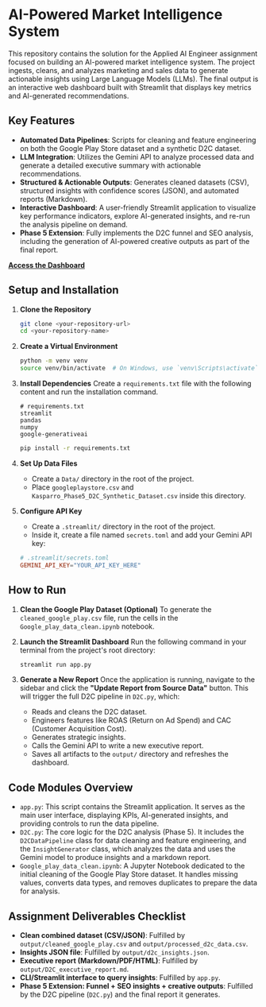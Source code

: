
# AI-Powered Market Intelligence System

This repository contains the solution for the Applied AI Engineer assignment focused on building an AI-powered market intelligence system. The project ingests, cleans, and analyzes marketing and sales data to generate actionable insights using Large Language Models (LLMs). The final output is an interactive web dashboard built with Streamlit that displays key metrics and AI-generated recommendations.

## Key Features

* **Automated Data Pipelines**: Scripts for cleaning and feature engineering on both the Google Play Store dataset and a synthetic D2C dataset.
* **LLM Integration**: Utilizes the Gemini API to analyze processed data and generate a detailed executive summary with actionable recommendations.
* **Structured & Actionable Outputs**: Generates cleaned datasets (CSV), structured insights with confidence scores (JSON), and automated reports (Markdown).
* **Interactive Dashboard**: A user-friendly Streamlit application to visualize key performance indicators, explore AI-generated insights, and re-run the analysis pipeline on demand.
* **Phase 5 Extension**: Fully implements the D2C funnel and SEO analysis, including the generation of AI-powered creative outputs as part of the final report.

 **[Access the Dashboard](https://kasparro-assignment.streamlit.app/)**

## Setup and Installation

1.  **Clone the Repository**
    ```bash
    git clone <your-repository-url>
    cd <your-repository-name>
    ```

2.  **Create a Virtual Environment**
    ```bash
    python -m venv venv
    source venv/bin/activate  # On Windows, use `venv\Scripts\activate`
    ```

3.  **Install Dependencies**
    Create a `requirements.txt` file with the following content and run the installation command.
    ```
    # requirements.txt
    streamlit
    pandas
    numpy
    google-generativeai
    ```
    ```bash
    pip install -r requirements.txt
    ```

4.  **Set Up Data Files**
    * Create a `Data/` directory in the root of the project.
    * Place `googleplaystore.csv` and `Kasparro_Phase5_D2C_Synthetic_Dataset.csv` inside this directory.

5.  **Configure API Key**
    * Create a `.streamlit/` directory in the root of the project.
    * Inside it, create a file named `secrets.toml` and add your Gemini API key:
    ```toml
    # .streamlit/secrets.toml
    GEMINI_API_KEY="YOUR_API_KEY_HERE"
    ```

## How to Run

1.  **Clean the Google Play Dataset (Optional)**
    To generate the `cleaned_google_play.csv` file, run the cells in the `Google_play_data_clean.ipynb` notebook.

2.  **Launch the Streamlit Dashboard**
    Run the following command in your terminal from the project's root directory:
    ```bash
    streamlit run app.py
    ```

3.  **Generate a New Report**
    Once the application is running, navigate to the sidebar and click the **"Update Report from Source Data"** button. This will trigger the full D2C pipeline in `D2C.py`, which:
    * Reads and cleans the D2C dataset.
    * Engineers features like ROAS (Return on Ad Spend) and CAC (Customer Acquisition Cost).
    * Generates strategic insights.
    * Calls the Gemini API to write a new executive report.
    * Saves all artifacts to the `output/` directory and refreshes the dashboard.

## Code Modules Overview

* `app.py`: This script contains the Streamlit application. It serves as the main user interface, displaying KPIs, AI-generated insights, and providing controls to run the data pipeline.
* `D2C.py`: The core logic for the D2C analysis (Phase 5). It includes the `D2CDataPipeline` class for data cleaning and feature engineering, and the `InsightGenerator` class, which analyzes the data and uses the Gemini model to produce insights and a markdown report.
* `Google_play_data_clean.ipynb`: A Jupyter Notebook dedicated to the initial cleaning of the Google Play Store dataset. It handles missing values, converts data types, and removes duplicates to prepare the data for analysis.

## Assignment Deliverables Checklist

-   **Clean combined dataset (CSV/JSON)**: Fulfilled by `output/cleaned_google_play.csv` and `output/processed_d2c_data.csv`.
-   **Insights JSON file**: Fulfilled by `output/d2c_insights.json`.
-   **Executive report (Markdown/PDF/HTML)**: Fulfilled by `output/D2C_executive_report.md`.
-   **CLI/Streamlit interface to query insights**: Fulfilled by `app.py`.
-   **Phase 5 Extension: Funnel + SEO insights + creative outputs**: Fulfilled by the D2C pipeline (`D2C.py`) and the final report it generates.

